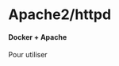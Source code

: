 <!-- TITLE: Web Server -->
<!-- SUBTITLE: A quick summary of Web Server -->

# Apache2/httpd

#### Docker + Apache

Pour utiliser